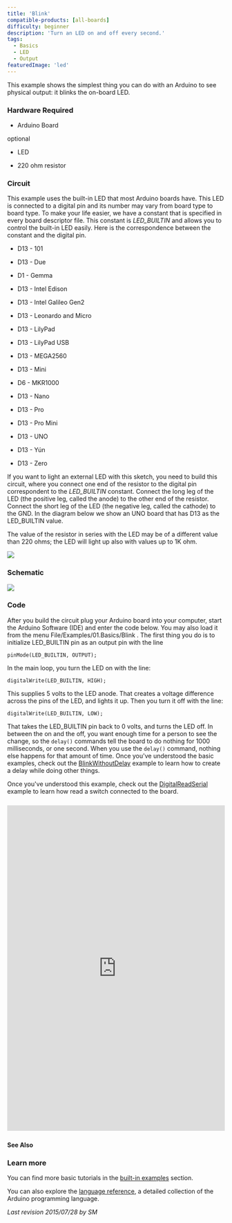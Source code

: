 ```yaml
---
title: 'Blink'
compatible-products: [all-boards]
difficulty: beginner
description: 'Turn an LED on and off every second.'
tags: 
  - Basics
  - LED
  - Output
featuredImage: 'led'
---
```


This example shows the simplest thing you can do with an Arduino to see physical output: it blinks the on-board LED.

### Hardware Required

- Arduino Board

optional

- LED

- 220 ohm resistor

### Circuit

This example uses the built-in LED that most Arduino boards have. This LED is connected to a digital pin and its number may vary from board type to board type. To make your life easier, we have a constant that is specified in every board descriptor file. This constant is *LED_BUILTIN* and allows you to control the built-in LED easily. Here is the correspondence between the constant and the digital pin.

- D13 - 101

- D13 - Due

- D1  - Gemma

- D13 - Intel Edison

- D13 - Intel Galileo Gen2

- D13 - Leonardo and Micro

- D13 - LilyPad
- D13 - LilyPad USB

- D13 - MEGA2560
- D13 - Mini

- D6  - MKR1000
- D13 - Nano

- D13 - Pro

- D13 - Pro Mini

- D13 - UNO

- D13 - Yún

- D13 - Zero

If you want to light an external LED with this sketch, you need to build this circuit, where you connect one end of the resistor to the digital pin correspondent to the *LED_BUILTIN* constant.  Connect the long leg of the LED (the positive leg, called the anode) to the other end of the resistor. Connect the short leg of the LED (the negative leg, called the cathode) to the GND. In the diagram below we show an UNO board that has D13 as the LED_BUILTIN value.

The value of the resistor in series with the LED may be of a different value than 220 ohms; the LED will light up also with values up to 1K ohm.

![](assets/circuit.png)

### Schematic

![](assets/schematic.png)

### Code

After you build the circuit plug your Arduino board into your computer, start the Arduino Software (IDE) and enter the code below.  You may also load it from the menu File/Examples/01.Basics/Blink .
The first thing you do is to initialize LED_BUILTIN pin as an output pin with the line

`pinMode(LED_BUILTIN, OUTPUT);`

In the main loop, you turn the LED on with the line:

`digitalWrite(LED_BUILTIN, HIGH);`

This supplies 5 volts to the LED anode.  That creates a voltage difference across the pins of the LED, and lights it up. Then you turn it off with the line:

`digitalWrite(LED_BUILTIN, LOW);`

That takes the LED_BUILTIN pin back to 0 volts, and turns the LED off. In between the on and the off, you want enough time for a person to see the change, so the `delay()` commands tell the board to do nothing for 1000 milliseconds, or one second. When you use the `delay()` command, nothing else happens for that amount of time. Once you've understood the basic examples, check out the [BlinkWithoutDelay](/built-in-examples/digital/BlinkWithoutDelay) example to learn how to create a delay while doing other things.

Once you've understood this example, check out the [DigitalReadSerial](/built-in-examples/basics/DigitalReadSerial) example to learn how read a switch connected to the board.

<iframe class='arduino-sketch-iframe' src='https://create.arduino.cc/example/builtin/01.Basics%5CBlink/Blink/preview?embed&snippet' style='height:752px;width:100%;margin:10px 0' frameborder='0'></iframe>

**See Also**

### Learn more

You can find more basic tutorials in the [built-in examples](/built-in-examples) section.

You can also explore the [language reference](https://www.arduino.cc/reference/en/), a detailed collection of the Arduino programming language.

*Last revision 2015/07/28 by SM*

